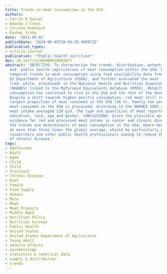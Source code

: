 ```yaml
---
title: Trends in meat consumption in the USA.
authors:
- Carrie R Daniel
- Amanda J Cross
- Corinna Koebnick
- Rashmi Sinha
date: '2011-04-01'
publishDate: '2024-06-05T20:56:28.998972Z'
publication_types:
- article-journal
publication: '*Public health nutrition*'
doi: 10.1017/S1368980010002077
abstract: 'OBJECTIVE: To characterize the trends, distribution, potential determinants
  and  public health implications of meat consumption within the USA. DESIGN: We examined
  temporal trends in meat consumption using food availability data from the FAO and
  US Department of Agriculture (USDA), and further evaluated the meat intake by type
  (red, white, processed) in the National Health and Nutrition Examination Surveys
  (NHANES) linked to the MyPyramid Equivalents Database (MPED). RESULTS: Overall meat
  consumption has continued to rise in the USA and the rest of the developed world.
  Despite a shift towards higher poultry consumption, red meat still represents the
  largest proportion of meat consumed in the USA (58 %). Twenty-two per cent of the
  meat consumed in the USA is processed. According to the NHANES 2003-2004, total
  meat intake averaged 128 g/d. The type and quantities of meat reported varied by
  education, race, age and gender. CONCLUSIONS: Given the plausible epidemiological
  evidence for red and processed meat intake in cancer and chronic disease risk, understanding
  the trends and determinants of meat consumption in the USA, where meat is consumed
  at more than three times the global average, should be particularly pertinent to
  researchers and other public health professionals aiming to reduce the global burden
  of chronic disease.'
tags:
- Adolescent
- Adult
- Aged
- Child
- Child
- Preschool
- Chronic Disease
- Diet
- Female
- Food Supply
- Humans
- Male
- Meat
- Meat Products
- Middle Aged
- Nutrition Policy
- Nutrition Surveys
- Public Health
- United States
- United States Department of Agriculture
- Young Adult
- adverse effects
- epidemiology
- statistics & numerical data
- supply & distribution
- trends
---
```

